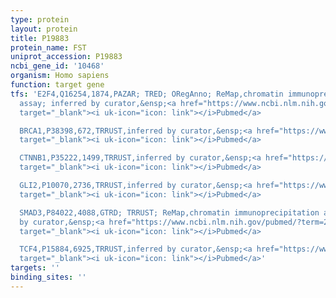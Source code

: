 ```yaml
---
type: protein
layout: protein
title: P19883
protein_name: FST
uniprot_accession: P19883
ncbi_gene_id: '10468'
organism: Homo sapiens
function: target gene
tfs: 'E2F4,Q16254,1874,PAZAR; TRED; ORegAnno; ReMap,chromatin immunoprecipitation
  assay; inferred by curator,&ensp;<a href="https://www.ncbi.nlm.nih.gov/pubmed/?term=18971253%5Buid%5D"
  target="_blank"><i uk-icon="icon: link"></i>Pubmed</a>

  BRCA1,P38398,672,TRRUST,inferred by curator,&ensp;<a href="https://www.ncbi.nlm.nih.gov/pubmed/?term=22685544%5Buid%5D"
  target="_blank"><i uk-icon="icon: link"></i>Pubmed</a>

  CTNNB1,P35222,1499,TRRUST,inferred by curator,&ensp;<a href="https://www.ncbi.nlm.nih.gov/pubmed/?term=24667650%5Buid%5D"
  target="_blank"><i uk-icon="icon: link"></i>Pubmed</a>

  GLI2,P10070,2736,TRRUST,inferred by curator,&ensp;<a href="https://www.ncbi.nlm.nih.gov/pubmed/?term=18319260%5Buid%5D"
  target="_blank"><i uk-icon="icon: link"></i>Pubmed</a>

  SMAD3,P84022,4088,GTRD; TRRUST; ReMap,chromatin immunoprecipitation assay; inferred
  by curator,&ensp;<a href="https://www.ncbi.nlm.nih.gov/pubmed/?term=24330518%5Buid%5D"
  target="_blank"><i uk-icon="icon: link"></i>Pubmed</a>

  TCF4,P15884,6925,TRRUST,inferred by curator,&ensp;<a href="https://www.ncbi.nlm.nih.gov/pubmed/?term=24667650%5Buid%5D"
  target="_blank"><i uk-icon="icon: link"></i>Pubmed</a>'
targets: ''
binding_sites: ''
---
```

